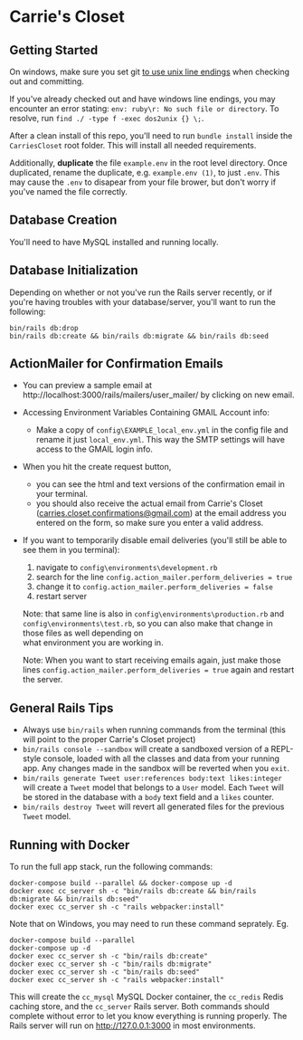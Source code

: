# Carrie's Closet

## Getting Started
On windows, make sure you set git [to use unix line endings](https://docs.github.com/en/github/using-git/configuring-git-to-handle-line-endings) 
when checking out and committing. 

If you've already checked out and have windows line endings, you may encounter
an error stating: `env: ruby\r: No such file or directory`. To resolve, run
`find ./ -type f -exec dos2unix {} \;`.

After a clean install of this repo, you'll need to run `bundle install` inside 
the `CarriesCloset` root folder. This will install all needed requirements.
  
Additionally, **duplicate** the file `example.env` in the root level directory. 
Once duplicated, rename the duplicate, e.g. `example.env (1)`, to just `.env`. 
This may cause the `.env` to disapear from your file brower, but don't worry 
if you've named the file correctly.

## Database Creation
You'll need to have MySQL installed and running locally.

## Database Initialization
Depending on whether or not you've run the Rails server recently, or if you're 
  having troubles with your database/server, you'll want to run the following:
```shell
bin/rails db:drop
bin/rails db:create && bin/rails db:migrate && bin/rails db:seed
```
## ActionMailer for Confirmation Emails
- You can preview a sample email at http://localhost:3000/rails/mailers/user_mailer/ by clicking on new email.
- Accessing Environment Variables Containing GMAIL Account info:
    - Make a copy of `config\EXAMPLE_local_env.yml` in the config file and rename it just `local_env.yml`. This way the SMTP settings will have access to the GMAIL login info. 
- When you hit the create request button,
    - you can see the html and text versions of the confirmation email in your terminal.
    - you should also receive the actual email from Carrie's Closet (carries.closet.confirmations@gmail.com) at the email address you entered on the form, so make sure you enter       a valid address.
- If you want to temporarily disable email deliveries (you'll still be able to see them in you terminal):
    1. navigate to `config\environments\development.rb`
    2. search for the line `config.action_mailer.perform_deliveries = true`
    3. change it to `config.action_mailer.perform_deliveries = false`
    4. restart server
    
    Note: that same line is also in `config\environments\production.rb` and `config\environments\test.rb`, so you can also make that change in those files as well depending on   
    what environment you are working in.
    
    Note: When you want to start receiving emails again, just make those lines `config.action_mailer.perform_deliveries = true` again and restart the server. 
    

## General Rails Tips
- Always use `bin/rails` when running commands from the terminal (this will 
  point to the proper Carrie's Closet project)
- `bin/rails console --sandbox` will create a sandboxed version of a REPL-style 
  console, loaded with all the classes and data from your running app. Any 
  changes made in the sandbox will be reverted when you `exit`.
- `bin/rails generate Tweet user:references body:text likes:integer` will 
  create a `Tweet` model that belongs to a `User` model. Each `Tweet` will be 
  stored in the database with a `body` text field and a `likes` counter.
- `bin/rails destroy Tweet` will revert all generated files for the previous
  `Tweet` model.
  
## Running with Docker
To run the full app stack, run the following commands:
```shell
docker-compose build --parallel && docker-compose up -d
docker exec cc_server sh -c "bin/rails db:create && bin/rails db:migrate && bin/rails db:seed"
docker exec cc_server sh -c "rails webpacker:install"
```

Note that on Windows, you may need to run these command seprately. Eg.
```
docker-compose build --parallel
docker-compose up -d
docker exec cc_server sh -c "bin/rails db:create"
docker exec cc_server sh -c "bin/rails db:migrate"
docker exec cc_server sh -c "bin/rails db:seed"
docker exec cc_server sh -c "rails webpacker:install"
```

This will create the `cc_mysql` MySQL Docker container, the `cc_redis` Redis 
caching store, and the `cc_server` Rails server. Both commands should complete 
without error to let you know everything is running properly. The Rails server
will run on http://127.0.0.1:3000 in most environments.

